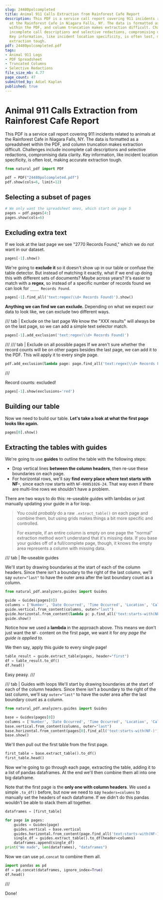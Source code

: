 ```yaml
---
slug: 24480polcompleted
title: Animal 911 Calls Extraction from Rainforest Cafe Report
description: This PDF is a service call report covering 911 incidents related to animals
  at the Rainforest Cafe in Niagara Falls, NY. The data is formatted as a spreadsheet
  within the PDF, and column truncation makes extraction difficult. Challenges include
  incomplete call descriptions and selective redactions, compromising data clarity.
  Key information, like incident location specificity, is often lost, making accurate
  extraction tough.
pdf: 24480polcompleted.pdf
tags:
- Animal 911 Logs
- PDF Spreadsheet
- Truncated Columns
- Selective Redactions
file_size_mb: 4.77
page_count: 47
submitted_by: Adiel Kaplan
published: true
---
```

# Animal 911 Calls Extraction from Rainforest Cafe Report

This PDF is a service call report covering 911 incidents related to animals at the Rainforest Cafe in Niagara Falls, NY. The data is formatted as a spreadsheet within the PDF, and column truncation makes extraction difficult. Challenges include incomplete call descriptions and selective redactions, compromising data clarity. Key information, like incident location specificity, is often lost, making accurate extraction tough.

```python
from natural_pdf import PDF

pdf = PDF("24480polcompleted.pdf")
pdf.show(cols=6, limit=12)
```

## Selecting a subset of pages

```python
# We only want the spreadsheet ones, which start on page 5
pages = pdf.pages[4:]
pages.show(cols=6)
```

## Excluding extra text

If we look at the last page we see "2770 Records Found," which we do *not* want in our dataset.

```python
pages[-1].show()
```

We're going to **exclude it** so it doesn't show up in our table or confuse the table detector. But instead of matching it exactly, what if we end up doing this with different sets of documents? Maybe across years? It's easier to match with a **regex**, so instead of a specific number of records found we can look for `____ Records Found`.

```python
pages[-1].find_all('text:regex(\\d+ Records Found)').show()
```

**Anything we can find we can exclude.** Depending on what we expect our data to look like, we can exclude two different ways.

/// tab | Exclude on the last page
We know the "XXX results" will always be on the last page, so we can add a simple text selector match.

```python
pages[-1].add_exclusion('text:regex(\\d+ Records Found)')
```
///
/// tab | Exclude on all possible pages
If we aren't sure whether the record counts will be on other pages besides the last page, we can add it to the PDF. This will apply it to every single page.

```python
pdf.add_exclusion(lambda page: page.find_all('text:regex(\\d+ Records Found)'))
```
///

Record counts: excluded!

```python
pages[-1].show(exclusions='red')
```

## Building our table

Now we need to build our table. **Let's take a look at what the first page looks like again.**

```python
pages[0].show()
```

## Extracting the tables with guides

We're going to use **guides** to outline the table with the following steps:

- Drop vertical lines **between the column headers**, then re-use these boundaries on each page.
- For horizontal rows, we'll say **find every place where text starts with NF-**, since each row starts with `NF-00051026-24`. That way even if there are multi-line rows we shouldn't have a problem.

There are two ways to do this: re-useable guides with lambdas or just manually updating your guide in a for loop.

> You could *probably* do a raw `.extract_table()` on each page and combine them, but using grids makes things a bit more specific and controlled.
>
> For example, if an entire column is empty on one page the "normal" extraction method won't understand that it's missing data. If you base your guides off of a full/complete page, though, it knows the empty area represents a column with missing data.

/// tab | Re-useable guides

We'll start by drawing boundaries at the start of each of the column headers. Since there isn't a boundary to the right of the last column, we'll say `outer="last"` to have the outer area after the last boundary count as a column.

```python
from natural_pdf.analyzers.guides import Guides

guide = Guides(pages[0])
columns = ['Number', 'Date Occurred', 'Time Occurred', 'Location', 'Call Type', 'Description', 'Disposition', 'Main Officer']
guide.vertical.from_content(columns, outer="last")
guide.horizontal.from_content(lambda p: p.find_all('text:starts-with(NF-)'))
guide.show()
```

Notice how we used a **lambda** in the approach above. This means we don't just want the `NF-` content on the first page, we want it for *any page the guide is applied to.*

We then say, apply this guide to every single page!

```python
table_result = guide.extract_table(pages, header="first")
df = table_result.to_df()
df.head()
```

Easy peasy.
///

/// tab | Guides with loops
We'll start by drawing boundaries at the start of each of the column headers. Since there isn't a boundary to the right of the last column, we'll say `outer="last"` to have the outer area after the last boundary count as a column.

```python
from natural_pdf.analyzers.guides import Guides

base = Guides(pages[0])
columns = ['Number', 'Date Occurred', 'Time Occurred', 'Location', 'Call Type', 'Description', 'Disposition', 'Main Officer']
base.vertical.from_content(columns, outer="last")
base.horizontal.from_content(pages[0].find_all('text:starts-with(NF-)'))
base.show()
```

We'll then pull out the first table from the first page.

```python
first_table = base.extract_table().to_df()
first_table.head()
```

Now we're going to go through each page, extracting the table, adding it to a list of pandas dataframes. At the end we'll then combine them all into one big dataframe.

Note that the first page is the **only one with column headers**. We used a simple `.to_df()` before, but now we need to say `headers=columns` to manually set the headers of each dataframe. If we didn't do this pandas wouldn't be able to stack them all together.

```python
dataframes = [first_table]

for page in pages:
    guides = Guides(page)
    guides.vertical = base.vertical
    guides.horizontal.from_content(page.find_all('text:starts-with(NF-)'))
    single_df = guides.extract_table().to_df(header=columns)
    dataframes.append(single_df)
print("We made", len(dataframes), "dataframes")
```

Now we can use `pd.concat` to combine them all.

```python
import pandas as pd
df = pd.concat(dataframes, ignore_index=True)
df.head()
```
///

Done!
